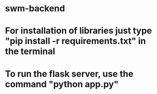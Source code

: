 # swm-backend

# For installation of libraries just type "pip install -r requirements.txt" in the terminal

# To run the flask server, use the command "python app.py"